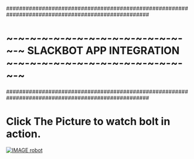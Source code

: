 ####################################################################################################
# ~-~-~-~-~-~-~-~-~-~-~-~-~-~-~-~-~ SLACKBOT APP INTEGRATION ~-~-~-~-~-~-~-~-~-~-~-~-~-~-~-~-~ 
####################################################################################################






# Click The Picture to watch bolt in action.
[![IMAGE robot](https://tooinnovative.s3.amazonaws.com/app_icon_one.png)](https://youtu.be/4qEvV2TahpM)
